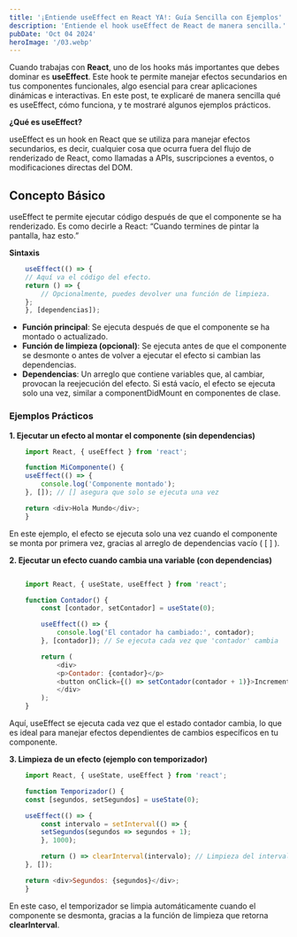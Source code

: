 ```yaml
---
title: '¡Entiende useEffect en React YA!: Guía Sencilla con Ejemplos'
description: 'Entiende el hook useEffect de React de manera sencilla.'
pubDate: 'Oct 04 2024'
heroImage: '/03.webp'
---
```

Cuando trabajas con **React**, uno de los hooks más importantes que debes dominar es **useEffect**. Este hook te permite manejar efectos secundarios en tus componentes funcionales, algo esencial para crear aplicaciones dinámicas e interactivas. En este post, te explicaré de manera sencilla qué es useEffect, cómo funciona, y te mostraré algunos ejemplos prácticos.

**¿Qué es useEffect?**

useEffect es un hook en React que se utiliza para manejar efectos secundarios, es decir, cualquier cosa que ocurra fuera del flujo de renderizado de React, como llamadas a APIs, suscripciones a eventos, o modificaciones directas del DOM.

## Concepto Básico
useEffect te permite ejecutar código después de que el componente se ha renderizado. Es como decirle a React: “Cuando termines de pintar la pantalla, haz esto.”

**Sintaxis**
``` javascript
    useEffect(() => {
    // Aquí va el código del efecto.
    return () => {
        // Opcionalmente, puedes devolver una función de limpieza.
    };
    }, [dependencias]);
```
- **Función principal**: Se ejecuta después de que el componente se ha montado o actualizado.
- **Función de limpieza (opcional)**: Se ejecuta antes de que el componente se desmonte o antes de volver a ejecutar el efecto si cambian las dependencias.
- **Dependencias**: Un arreglo que contiene variables que, al cambiar, provocan la reejecución del efecto. Si está vacío, el efecto se ejecuta solo una vez, similar a componentDidMount en componentes de clase.

### Ejemplos Prácticos
**1. Ejecutar un efecto al montar el componente (sin dependencias)**

``` javascript
    import React, { useEffect } from 'react';

    function MiComponente() {
    useEffect(() => {
        console.log('Componente montado');
    }, []); // [] asegura que solo se ejecuta una vez

    return <div>Hola Mundo</div>;
    }
```

En este ejemplo, el efecto se ejecuta solo una vez cuando el componente se monta por primera vez, gracias al arreglo de dependencias vacío ( [ ] ).

**2. Ejecutar un efecto cuando cambia una variable (con dependencias)**
``` javascript

    import React, { useState, useEffect } from 'react';

    function Contador() {
        const [contador, setContador] = useState(0);

        useEffect(() => {
            console.log('El contador ha cambiado:', contador);
        }, [contador]); // Se ejecuta cada vez que 'contador' cambia

        return (
            <div>
            <p>Contador: {contador}</p>
            <button onClick={() => setContador(contador + 1)}>Incrementar</button>
            </div>
        );
    }

```

Aquí, useEffect se ejecuta cada vez que el estado contador cambia, lo que es ideal para manejar efectos dependientes de cambios específicos en tu componente.

**3. Limpieza de un efecto (ejemplo con temporizador)**

``` javascript
    import React, { useState, useEffect } from 'react';

    function Temporizador() {
    const [segundos, setSegundos] = useState(0);

    useEffect(() => {
        const intervalo = setInterval(() => {
        setSegundos(segundos => segundos + 1);
        }, 1000);

        return () => clearInterval(intervalo); // Limpieza del intervalo al desmontar el componente
    }, []);

    return <div>Segundos: {segundos}</div>;
    }
```
En este caso, el temporizador se limpia automáticamente cuando el componente se desmonta, gracias a la función de limpieza que retorna **clearInterval**.
